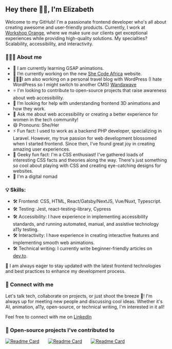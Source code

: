 
## Hey there 👋🏾, I'm Elizabeth

Welcome to my GitHub! I'm a passionate frontend developer who's all about creating awesome and user-friendly products. Currently, I work at [Workshop Orange](https://workshoporange.co/), where we make sure our clients get exceptional experiences while providing high-quality solutions. My specialties? Scalability, accessibility, and interactivity. 

### 👩🏾‍💻 About me

- 🌱 I am currently learning GSAP animations.
- 🔭 I’m currently working on the new [She Code Africa](https://github.com/she-code-africa/SCA-WEBSITE-V3) website.
- 👩🏾‍💻I am also working on a personal travel blog with WordPress (I hate WordPress so I might switch to another CMS) [Wandawave](https://wandawave.com/)
- ⭐️ I'm looking to contribute to open-source projects that raise awareness about web accessibility.
- 🤔 I’m looking for help with understanding frontend 3D animations and how they work.
- 💬 Ask me about web accessibility or creating a better experience for women in the tech community!
- 😄 Pronouns: She/Her
- ⚡ Fun fact: I used to work as a backend PHP developer, specializing in Laravel. However, my true passion for web development blossomed when I started frontend. Since then, I've found great joy in creating amazing user experiences.
- 🤖 Geeky fun fact: I'm a CSS enthusiast! I've gathered loads of interesting CSS facts and theories along the way. There's just something so cool about playing with CSS and creating eye-catching designs for websites.
- 🛫 I'm a digital nomad


### 💡 Skills:

- 🛠️ Frontend: CSS, HTML, React/Gatsby/NextJS, Vue/Nuxt, Typescript.  
- 🛠️ Testing: Jest, react-testing-library, Cypress
- 🛠️ Accessibility: I have experience in implementing accessibility standards, and running automated, manual, and assistive technology a11y testing.
- 🛠️ Interactivity: I have experience in creating interactive features and implementing smooth web animations.
- 🛠️ Technical writing: I currently write beginner-friendly articles on [dev.to](https://dev.to/ilizette).
  
🎯 I am always eager to stay updated with the latest frontend technologies and best practices to enhance my development process.


### 📨 Connect with me

Let's talk tech, collaborate on projects, or just shoot the breeze 🚀! I'm always up for meeting new people and discussing cool ideas. Whether it's AI, animation, a11y, open-source, or technical writing,  I'm interested in it all!

Feel free to connect with me on [LinkedIn](https://www.linkedin.com/in/elizabeth-lola/)  

### 📌 Open-source projects I've contributed to 

[![Readme Card](https://github-readme-stats.vercel.app/api/pin/?username=layer5io&repo=layer5&theme=synthwave)](https://github.com/anuraghazra/github-readme-stats)
&#8287;&#8287;&#8287;&#8287;&#8287;
[![Readme Card](https://github-readme-stats.vercel.app/api/pin/?username=she-code-africa&repo=SCA-WEBSITE-V3&theme=synthwave)](https://github.com/anuraghazra/github-readme-stats) &#8287;&#8287;&#8287;&#8287;&#8287;
[![Readme Card](https://github-readme-stats.vercel.app/api/pin/?username=she-code-africa&repo=WOSCA-FE&theme=synthwave)](https://github.com/anuraghazra/github-readme-stats)

<!--
**Lezette/Lezette** is a ✨ _special_ ✨ repository because its `README.md` (this file) appears on your GitHub profile.

Here are some ideas to get you started:

## I am currently learning  and I'm looking to 
- 🔭 I’m currently working on ...
- 🤔 I’m looking for help with ...
- 💬 Ask me about ...
- 📫 How to reach me: ...
 😄 Pronouns: She/Her
- ⚡ Fun fact: ...
-->
